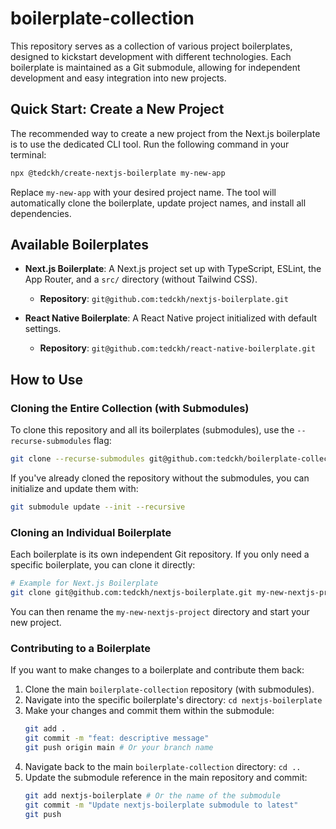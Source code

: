 # boilerplate-collection

This repository serves as a collection of various project boilerplates, designed to kickstart development with different technologies. Each boilerplate is maintained as a Git submodule, allowing for independent development and easy integration into new projects.

## Quick Start: Create a New Project

The recommended way to create a new project from the Next.js boilerplate is to use the dedicated CLI tool. Run the following command in your terminal:

```bash
npx @tedckh/create-nextjs-boilerplate my-new-app
```

Replace `my-new-app` with your desired project name. The tool will automatically clone the boilerplate, update project names, and install all dependencies.

## Available Boilerplates

*   **Next.js Boilerplate**: A Next.js project set up with TypeScript, ESLint, the App Router, and a `src/` directory (without Tailwind CSS).
    *   **Repository**: `git@github.com:tedckh/nextjs-boilerplate.git`

*   **React Native Boilerplate**: A React Native project initialized with default settings.
    *   **Repository**: `git@github.com:tedckh/react-native-boilerplate.git`

## How to Use

### Cloning the Entire Collection (with Submodules)

To clone this repository and all its boilerplates (submodules), use the `--recurse-submodules` flag:

```bash
git clone --recurse-submodules git@github.com:tedckh/boilerplate-collection.git
```

If you've already cloned the repository without the submodules, you can initialize and update them with:

```bash
git submodule update --init --recursive
```

### Cloning an Individual Boilerplate

Each boilerplate is its own independent Git repository. If you only need a specific boilerplate, you can clone it directly:

```bash
# Example for Next.js Boilerplate
git clone git@github.com:tedckh/nextjs-boilerplate.git my-new-nextjs-project
```

You can then rename the `my-new-nextjs-project` directory and start your new project.

### Contributing to a Boilerplate

If you want to make changes to a boilerplate and contribute them back:

1.  Clone the main `boilerplate-collection` repository (with submodules).
2.  Navigate into the specific boilerplate's directory: `cd nextjs-boilerplate`
3.  Make your changes and commit them within the submodule:
    ```bash
    git add .
    git commit -m "feat: descriptive message"
    git push origin main # Or your branch name
    ```
4.  Navigate back to the main `boilerplate-collection` directory: `cd ..`
5.  Update the submodule reference in the main repository and commit:
    ```bash
    git add nextjs-boilerplate # Or the name of the submodule
    git commit -m "Update nextjs-boilerplate submodule to latest"
    git push
    ```
